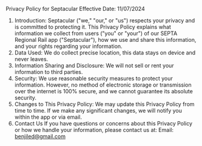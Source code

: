 Privacy Policy for Septacular
Effective Date: 11/07/2024
1. Introduction: Septacular ("we," "our," or "us") respects your privacy and is committed to protecting it. This Privacy Policy explains what information we collect from users ("you" or "your") of our SEPTA Regional Rail app ("Septacular"), how we use and share this information, and your rights regarding your information.
2. Data Used: We do collect precise location, this data stays on device and never leaves.
3. Information Sharing and Disclosure: We will not sell or rent your information to third parties.
4. Security: We use reasonable security measures to protect your information. However, no method of electronic storage or transmission over the internet is 100% secure, and we cannot guarantee its absolute security.
5. Changes to This Privacy Policy: We may update this Privacy Policy from time to time. If we make any significant changes, we will notify you within the app or via email.
6. Contact Us If you have questions or concerns about this Privacy Policy or how we handle your information, please contact us at:
Email: benjiled@gmail.com
